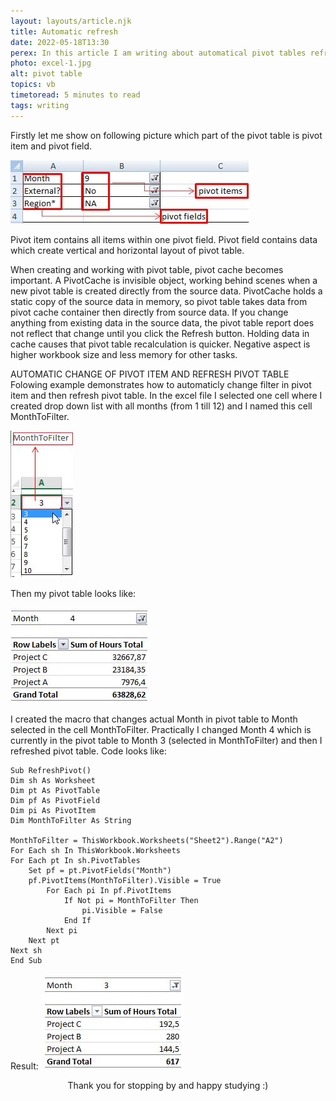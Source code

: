 ```yaml
---
layout: layouts/article.njk
title: Automatic refresh
date: 2022-05-18T13:30
perex: In this article I am writing about automatical pivot tables refresh in excel
photo: excel-1.jpg
alt: pivot table
topics: vb
timetoread: 5 minutes to read
tags: writing
---
```


Firstly let me show on following picture which part of the pivot table is pivot item and pivot field.

![Excel1](/images/blog/excel-1.jpg)

Pivot item contains all items within one pivot field.
Pivot field contains data which create vertical and horizontal layout of pivot table.

When creating and working with pivot table, pivot cache becomes important. A PivotCache is invisible object, working behind scenes when a new pivot table is created directly from the source data. PivotCache holds a static copy of the source data in memory, so pivot table takes data from pivot cache container then directly from source data. If you change anything from existing data in the source data, the pivot table report does not reflect that change until you click the Refresh button. Holding data in cache causes that pivot table recalculation is quicker. Negative aspect is higher workbook size and less memory for other tasks.

AUTOMATIC CHANGE OF PIVOT ITEM AND REFRESH PIVOT TABLE
Folowing example demonstrates how to automaticly change filter in pivot item and then refresh pivot table. In the excel file I selected one cell where I created drop down list with all months (from 1 till 12) and I named this cell MonthToFilter.

![Excel2](/images/blog/excel-2.jpg)

Then my pivot table looks like:

![Excel3](/images/blog/excel-3.jpg)

I created the macro that changes actual Month in pivot table to Month selected in the cell MonthToFilter. Practically I changed Month 4 which is currently in the pivot table to Month 3 (selected in MonthToFilter) and then I refreshed pivot table.
Code looks like:

```
Sub RefreshPivot()
Dim sh As Worksheet
Dim pt As PivotTable
Dim pf As PivotField
Dim pi As PivotItem
Dim MonthToFilter As String

MonthToFilter = ThisWorkbook.Worksheets("Sheet2").Range("A2")
For Each sh In ThisWorkbook.Worksheets
For Each pt In sh.PivotTables
    Set pf = pt.PivotFields("Month")
    pf.PivotItems(MonthToFilter).Visible = True
        For Each pi In pf.PivotItems
            If Not pi = MonthToFilter Then
                pi.Visible = False
            End If
        Next pi
    Next pt
Next sh
End Sub
```

Result:
![Excel4](/images/blog/excel-4.jpg)

<div style="text-align: center;">
Thank you for stopping by and happy studying :)
</div>
